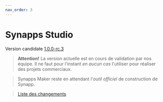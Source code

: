 ```yaml
---
nav_order: 3
---
```


# Synapps Studio

Version candidate [1.0.0-rc.3](https://github.com/witsa/synapps/releases/download/1.0.0-rc.3/synapps-studio-setup.zip)

> **Attention!** La version actuelle est en cours de validation par nos équipe.
  Il ne faut pour l'instant *en aucun cas* l'utiliser pour réaliser des projets commerciaux.

> Synapps Maker reste en attendant l'*outil officiel* de construction de Synapp.

> [Liste des changements](https://github.com/witsa/synapps/releases)
